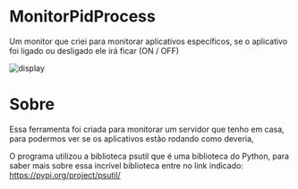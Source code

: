 # MonitorPidProcess
Um monitor que criei para monitorar aplicativos específicos, se o aplicativo foi ligado ou desligado ele irá ficar (ON / OFF)

![display](https://github.com/xroo1/MonitorPidProcess/assets/108178145/aa6b5190-2185-49c2-9958-dc6aef963871)

# Sobre
Essa ferramenta foi criada para monitorar um servidor que tenho em casa, para podermos ver se os aplicativos estão rodando como deveria,

O programa utilizou a biblioteca psutil que é uma biblioteca do Python, para saber mais sobre essa incrível biblioteca entre no link indicado: https://pypi.org/project/psutil/
